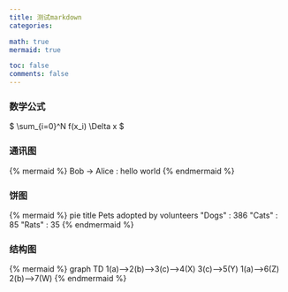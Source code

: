 ```yaml
---
title: 测试markdown
categories: 

math: true
mermaid: true

toc: false
comments: false
---
```



### 数学公式
$ \sum_{i=0}^N f(x_i) \Delta x $


### 通讯图
{% mermaid %}
Bob -> Alice : hello world
{% endmermaid %}

### 饼图
{% mermaid %}
pie title Pets adopted by volunteers
  "Dogs" : 386
  "Cats" : 85
  "Rats" : 35
{% endmermaid %}

### 结构图
{% mermaid %}
    graph TD
    1(a)-->2(b)-->3(c)-->4(X)
    3(c)-->5(Y)
    1(a)-->6(Z)
    2(b)-->7(W)
{% endmermaid %}
